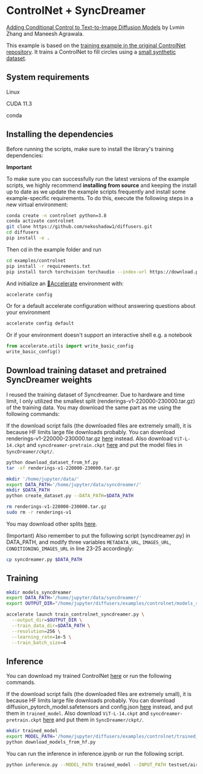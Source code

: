 # ControlNet + SyncDreamer

[Adding Conditional Control to Text-to-Image Diffusion Models](https://arxiv.org/abs/2302.05543) by Lvmin Zhang and Maneesh Agrawala.

This example is based on the [training example in the original ControlNet repository](https://github.com/lllyasviel/ControlNet/blob/main/docs/train.md). It trains a ControlNet to fill circles using a [small synthetic dataset](https://huggingface.co/datasets/fusing/fill50k).

## System requirements

Linux

CUDA 11.3

conda

## Installing the dependencies

Before running the scripts, make sure to install the library's training dependencies:

**Important**

To make sure you can successfully run the latest versions of the example scripts, we highly recommend **installing from source** and keeping the install up to date as we update the example scripts frequently and install some example-specific requirements. To do this, execute the following steps in a new virtual environment:

```bash
conda create -n controlnet python=3.8
conda activate controlnet
git clone https://github.com/nekoshadow1/diffusers.git
cd diffusers
pip install -e .
```

Then cd in the example folder and run

```bash
cd examples/controlnet
pip install -r requirements.txt
pip install torch torchvision torchaudio --index-url https://download.pytorch.org/whl/cu113
```

And initialize an [🤗Accelerate](https://github.com/huggingface/accelerate/) environment with:

```bash
accelerate config
```

Or for a default accelerate configuration without answering questions about your environment

```bash
accelerate config default
```

Or if your environment doesn't support an interactive shell e.g. a notebook

```python
from accelerate.utils import write_basic_config
write_basic_config()
```

## Download training dataset and pretrained SyncDreamer weights

I reused the training dataset of Syncdreamer. Due to hardware and time limit, I only utilized the smallest split (renderings-v1-220000-230000.tar.gz) of the training data. You may download the same part as me using the following commands:

If the download script fails (the downloaded files are extremely small), it is because HF limits large file downloads probably. You can download renderings-v1-220000-230000.tar.gz [here](https://huggingface.co/datasets/jianfuzhang233/controlnet_syncdreamer/tree/main) instead.
Also download `ViT-L-14.ckpt` and `syncdreamer-pretrain.ckpt` [here](https://huggingface.co/datasets/jianfuzhang233/controlnet_syncdreamer/tree/main) and put the model files in `SyncDreamer/ckpt/`.

```bash
python download_dataset_from_hf.py
tar -xf renderings-v1-220000-230000.tar.gz

mkdir '/home/jupyter/data/'
export DATA_PATH='/home/jupyter/data/syncdreamer/'
mkdir $DATA_PATH
python create_dataset.py --DATA_PATH=$DATA_PATH

rm renderings-v1-220000-230000.tar.gz
sudo rm -r renderings-v1
```

You may download other splits [here](https://connecthkuhk-my.sharepoint.com/personal/yuanly_connect_hku_hk/_layouts/15/onedrive.aspx?id=%2Fpersonal%2Fyuanly%5Fconnect%5Fhku%5Fhk%2FDocuments%2FSyncDreamerData&ga=1).

(Important) Also remember to put the following script (syncdreamer.py) in DATA_PATH, and modify three variables `METADATA_URL`, `IMAGES_URL`, `CONDITIONING_IMAGES_URL` in line 23-25 accordingly:

```bash
cp syncdreamer.py $DATA_PATH
```

## Training

```bash
mkdir models_syncdreamer
export DATA_PATH='/home/jupyter/data/syncdreamer/'
export OUTPUT_DIR="/home/jupyter/diffusers/examples/controlnet/models_syncdreamer"

accelerate launch train_controlnet_syncdreamer.py \
  --output_dir=$OUTPUT_DIR \
  --train_data_dir=$DATA_PATH \
  --resolution=256 \
  --learning_rate=1e-5 \
  --train_batch_size=4
```

## Inference

You can download my trained ControlNet [here](https://huggingface.co/jianfuzhang233/controlnet_syncdreamer/tree/main) or run the following commands.

If the download script fails (the downloaded files are extremely small), it is because HF limits large file downloads probably. You can download diffusion_pytorch_model.safetensors and config.json [here](https://huggingface.co/jianfuzhang233/controlnet_syncdreamer) instead, and put them in `trained_model`. Also download `ViT-L-14.ckpt` and `syncdreamer-pretrain.ckpt` [here](https://huggingface.co/datasets/jianfuzhang233/controlnet_syncdreamer/tree/main) and put them in `SyncDreamer/ckpt/`.

```bash
mkdir trained_model
export MODEL_PATH='/home/jupyter/diffusers/examples/controlnet/trained_model/'
python download_models_from_hf.py
```

You can run the inference in inference.ipynb or run the following script.

```bash
python inference.py --MODEL_PATH trained_model --INPUT_PATH testset/aircraft.png --AZIMUTH 90
```